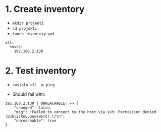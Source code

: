 # 1. Create inventory

- `mkdir projekti`
- `cd projekti`
- `touch inventory.yml`
```
all:
  hosts:
    192.168.2.130
```

# 2. Test inventory
- `ansible all -m ping`

- Should fail with:
```
192.168.2.130 | UNREACHABLE! => {
    "changed": false, 
    "msg": "Failed to connect to the host via ssh: Permission denied (publickey,password).\r\n", 
    "unreachable": true
}
```